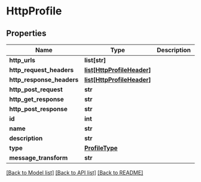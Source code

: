 # HttpProfile

## Properties
Name | Type | Description | Notes
------------ | ------------- | ------------- | -------------
**http_urls** | **list[str]** |  | [optional] 
**http_request_headers** | [**list[HttpProfileHeader]**](HttpProfileHeader.md) |  | [optional] 
**http_response_headers** | [**list[HttpProfileHeader]**](HttpProfileHeader.md) |  | [optional] 
**http_post_request** | **str** |  | [optional] 
**http_get_response** | **str** |  | [optional] 
**http_post_response** | **str** |  | [optional] 
**id** | **int** |  | [optional] 
**name** | **str** |  | [optional] 
**description** | **str** |  | [optional] 
**type** | [**ProfileType**](ProfileType.md) |  | [optional] 
**message_transform** | **str** |  | [optional] 

[[Back to Model list]](../README.md#documentation-for-models) [[Back to API list]](../README.md#documentation-for-api-endpoints) [[Back to README]](../README.md)


